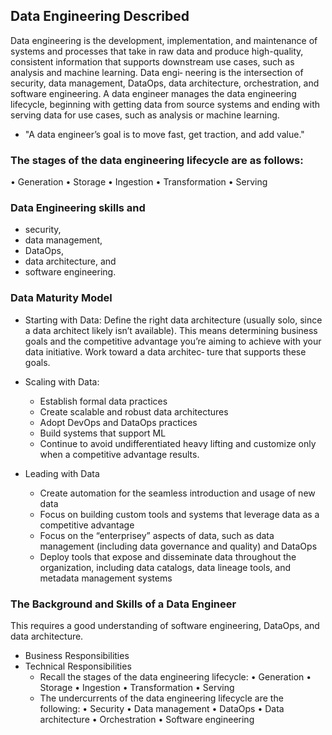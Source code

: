 ## Data Engineering Described

Data engineering is the development, implementation, and maintenance of systems and processes that take in raw data and produce high-quality, consistent information that supports downstream use cases, such as analysis and machine learning. Data engi‐ neering is the intersection of security, data management, DataOps, data architecture, orchestration, and software engineering. A data engineer manages the data engineering lifecycle, beginning with getting data from source systems and ending with serving data for use cases, such as analysis or machine learning.

- "A data engineer’s goal is to move fast, get traction, and add value."


### The stages of the data engineering lifecycle are as follows:
• Generation
• Storage
• Ingestion
• Transformation • Serving

### Data Engineering skills and 
- security, 
- data management, 
- DataOps, 
- data architecture, and 
- software engineering.

### Data Maturity Model
- Starting with Data: Define the right data architecture (usually solo, since a data architect likely isn’t available). This means determining business goals and the competitive advantage you’re aiming to achieve with your data initiative. Work toward a data architec‐ ture that supports these goals.

- Scaling with Data: 
    - Establish formal data practices
    - Create scalable and robust data architectures
    - Adopt DevOps and DataOps practices
    - Build systems that support ML
    - Continue to avoid undifferentiated heavy lifting and customize only when a competitive advantage results.

- Leading with Data
    - Create automation for the seamless introduction and usage of new data
    - Focus on building custom tools and systems that leverage data as a competitive advantage
    - Focus on the “enterprisey” aspects of data, such as data management (including data governance and quality) and DataOps
    - Deploy tools that expose and disseminate data throughout the organization, including data catalogs, data lineage tools, and metadata management systems

### The Background and Skills of a Data Engineer
This requires a good understanding of software engineering, DataOps, and data architecture. 
- Business Responsibilities
- Technical Responsibilities
    - Recall the stages of the data engineering lifecycle:
        • Generation
        • Storage
        • Ingestion
        • Transformation
        • Serving
    - The undercurrents of the data engineering lifecycle are the following:
        • Security
        • Data management
        • DataOps
        • Data architecture
        • Orchestration
        • Software engineering


